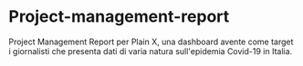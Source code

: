 # Project-management-report
Project Management Report per Plain X, una dashboard avente come target i giornalisti che presenta dati di varia natura sull'epidemia Covid-19 in Italia. 
